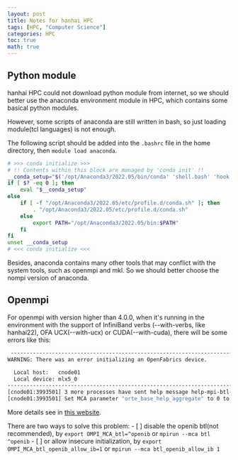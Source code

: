 ```yaml
---
layout: post
title: Notes for hanhai HPC
tags: [HPC, "Computer Science"]
categories: HPC
toc: true
math: true
---
```


## Python module

hanhai HPC could not download python module from internet, so we should better use the anaconda environment module in HPC, which contains some basical python modules.

However, some scripts of anaconda are still written in bash, so just loading module(tcl languages) is not enough.

The following script should be added into the `.bashrc` file in the home directory, then `module load anaconda`.

```bash
# >>> conda initialize >>>
# !! Contents within this block are managed by 'conda init' !!
__conda_setup="$('/opt/Anaconda3/2022.05/bin/conda' 'shell.bash' 'hook' 2> /dev/null)"
if [ $? -eq 0 ]; then
    eval "$__conda_setup"
else
    if [ -f "/opt/Anaconda3/2022.05/etc/profile.d/conda.sh" ]; then
        . "/opt/Anaconda3/2022.05/etc/profile.d/conda.sh"
    else
        export PATH="/opt/Anaconda3/2022.05/bin:$PATH"
    fi
fi
unset __conda_setup
# <<< conda initialize <<<
```

Besides, anaconda contains many other tools that may conflict with the system tools, such as openmpi and mkl. So we should better choose the nompi version of anaconda.

## Openmpi

For openmpi with version higher than 4.0.0, when it's running in the environment with the support of InfiniBand verbs (--with-verbs, like hanhai22), OFA UCX(--with-ucx) or CUDA(--with-cuda), there will be some errors like this:

```bash
 --------------------------------------------------------------------------
WARNING: There was an error initializing an OpenFabrics device.

  Local host:   cnode01
  Local device: mlx5_0
--------------------------------------------------------------------------
[cnode01:3993501] 3 more processes have sent help message help-mpi-btl-openib.txt / error in device init
[cnode01:3993501] Set MCA parameter "orte_base_help_aggregate" to 0 to see all help / error messages
```
More details see in [this website](https://www.open-mpi.org/faq/?category=openfabrics#ofa-device-error).

There are two ways to solve this problem:
    - [ ] disable the openib btl(not recommended), by `export OMPI_MCA_btl=^openib` or `mpirun --mca btl ^openib`
    - [ ] or allow insecure initialization, by `export OMPI_MCA_btl_openib_allow_ib=1` or `mpirun --mca btl_openib_allow_ib 1`


